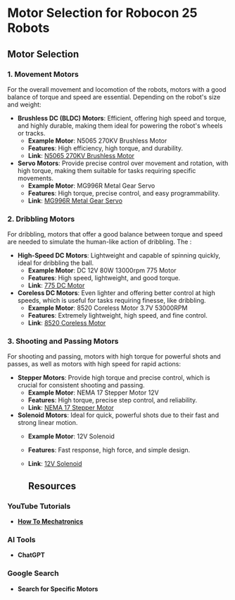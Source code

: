 # Motor Selection for Robocon 25 Robots
## Motor Selection
### 1. Movement Motors
For the overall movement and locomotion of the robots, motors with a good balance of torque and speed are essential. Depending on the robot's size and weight:
- **Brushless DC (BLDC) Motors**: Efficient, offering high speed and torque, and highly durable, making them ideal for powering the robot's wheels or tracks.
  - **Example Motor**: N5065 270KV Brushless Motor
  - **Features**: High efficiency, high torque, and durability.
  - **Link**: [N5065 270KV Brushless Motor](https://ar.aliexpress.com/item/1005004933871764.html?spm=a2g0o.productlist.main.1.47887a57XpijOt&algo_pvid=ea59dc21-0000-4582-b17a-4a360540e72e&algo_exp_id=ea59dc21-0000-4582-b17a-4a360540e72e-0&pdp_npi=4%40dis%21EGP%212171.19%212171.19%21%21%2144.88%2144.88%21%40213bce9317259649204323241ec526%2112000031069811403%21sea%21EG%210%21ABX&curPageLogUid=BMlWtm5urKoH&utparam-url=scene%3Asearch%7Cquery_from%3A)
- **Servo Motors**: Provide precise control over movement and rotation, with high torque, making them suitable for tasks requiring specific movements.
  - **Example Motor**: MG996R Metal Gear Servo
  - **Features**: High torque, precise control, and easy programmability.
  - **Link**: [MG996R Metal Gear Servo](https://ar.aliexpress.com/item/1005006319283065.html?spm=a2g0o.productlist.main.3.721761a8aCSexo&algo_pvid=cfabcf25-9475-4d70-9be9-87e1194d7516&algo_exp_id=cfabcf25-9475-4d70-9be9-87e1194d7516-1&pdp_npi=4%40dis%21EGP%21202.12%21101.16%21%21%2129.61%2114.82%21%40213bce9317259650076836592ec526%2112000036745594425%21sea%21EG%210%21ABX&curPageLogUid=0hMOYDblwupE&utparam-url=scene%3Asearch%7Cquery_from%3A)

### 2. Dribbling Motors
For dribbling, motors that offer a good balance between torque and speed are needed to simulate the human-like action of dribbling. The :
- **High-Speed DC Motors**: Lightweight and capable of spinning quickly, ideal for dribbling the ball.
  - **Example Motor**: DC 12V 80W 13000rpm 775 Motor
  - **Features**: High speed, lightweight, and good torque.
  - **Link**: [775 DC Motor](https://www.amazon.eg/-/en/12V-80W-13000rpm-775-Motor/dp/B09H1C9LXG/ref=sr_1_1?adgrpid=141425027749&dib=eyJ2IjoiMSJ9.ZC0lkqciDHK_-zRAGGukzitAeBSIwAWOay1gGgQcHaFTQ9S1KDDYe3jv5F0O0XQxjskmiFM2eNz8u-MTg_GFpMr3uboOJBKlagOOcBY2q4Z9oSlfPpi3ln0RXPo3mp1lXZ8PkNGQXi9M2XeowzCVDMaD2PYtPmcgQI3wA2gFm_P9YIM_emp-qNo2Bf4lFcixQ3DIEj-PUpU1gXD2QrUk1-BqVyWAM2olcvk7wcMeoUgxCSTy3PqnDlHSxYvU8zHmMljPMR2p4gAIf1e9BUmpNfo_6pBx7Dn5Sn0bFItqXR8.dsnC78VSwIdlBdUR6jrzYgyif2WgVC0PsDLcukhXZ-0&dib_tag=se&hvadid=669814237115&hvdev=c&hvlocphy=1005386&hvnetw=g&hvqmt=b&hvrand=18142905137400850825&hvtargid=kwd-453828863917&hydadcr=19970_2322868&keywords=rs775+12v+dc+motor&qid=1725965093&sr=8-1)
- **Coreless DC Motors**: Even lighter and offering better control at high speeds, which is useful for tasks requiring finesse, like dribbling.
  - **Example Motor**: 8520 Coreless Motor 3.7V 53000RPM
  - **Features**: Extremely lightweight, high speed, and fine control.
  - **Link**: [8520 Coreless Motor](https://www.amazon.com/DaFuRui-8520-8-5x20mm-Coreless-53000Rpm/dp/B09XBBNNVR)

### 3. Shooting and Passing Motors
For shooting and passing, motors with high torque for powerful shots and passes, as well as motors with high speed for rapid actions:
- **Stepper Motors**: Provide high torque and precise control, which is crucial for consistent shooting and passing.
  - **Example Motor**: NEMA 17 Stepper Motor  12V
  - **Features**: High torque, precise step control, and reliability.
  - **Link**: [NEMA 17 Stepper Motor](https://www.amazon.com/STEPPERONLINE-17HS13-0404S1-Stepper-Printer-10-50/dp/B00PNEQ9T4/ref=sr_1_3?crid=SAU6DTMXFUED&dib=eyJ2IjoiMSJ9.60ehtMygb5Xd_uruR57HdZhu5uPKXWsH9TdmYtueQdm4y4XHihRq-m70q79TufqbhYTjWr5xZ7W2-cJLNsM0PDuZ4iTPh04LD_h36LdDlFjG9_ki8VsQUNfwrNCmct_0koX3dWCQ0ptDn1xl-TV8MiDdBdT8xalz_d2u3J05caV3owia-1x_wJYXpZ-Bepdklu1tVhaEM1EM83nm70ePc37vIBpiRsVG4z6dPzGQx8E.5bVPgXlVzhoOKYQSc2i8thHPMm-cPfFam7012L1QWGc&dib_tag=se&keywords=NEMA+17+Stepper+Motor+1.8%C2%B0+12V&qid=1725965360&sprefix=nema+17+stepper+motor+1.8+12v%2Caps%2C178&sr=8-3)
- **Solenoid Motors**: Ideal for quick, powerful shots due to their fast and strong linear motion.
  - **Example Motor**: 12V Solenoid 
  - **Features**: Fast response, high force, and simple design.
  - **Link**: [12V Solenoid ](https://www.amazon.eg/-/en/Assembly-Solenoid-Electric-Door-Lock/dp/B091D9VFC3/ref=sr_1_1?adgrpid=142065999990&dib=eyJ2IjoiMSJ9.8aFgDDcu92KQJGwUcobChwpJCQe0NDysx9RhdC9cQNQpwXvXXetkQGq-7I3AZEM-a4aGUPBpTWo0pkL4vs9iAOaXmBWzXwr43ayNPQ3KRLFM2k1c_zERw0Ab1GQsneyJ8gaeJoedZLC-dYIZWN226gCfBZjUjRm82fxdaEWDGX1Wv8_ljAPbdCTC-RxXxb7ffPs8ulgB11gL7mp44aPWoDbzJfpCGDLGhUt2KfDbQym6592HMNHR48nqdg9GtKWUy0W2UrL_xQphIzTS4XPz81e1aaHoAeMC7DD4jScULJU.D5bnbbwGdqudQdn4Nf_xiYUm-Ln1dvbXYWf24SB7UHE&dib_tag=se&hvadid=669814237388&hvdev=c&hvlocphy=1005386&hvnetw=g&hvqmt=b&hvrand=5016993594805990946&hvtargid=kwd-15145914346&hydadcr=19967_2322891&keywords=solenoid+12v+dc&qid=1725965461&sr=8-1)

    ## Resources
### YouTube Tutorials
- **[How To Mechatronics](https://www.youtube.com/c/HowToMechatronics)**
### AI Tools
- **ChatGPT**
### Google Search 
- **Search for Specific Motors**
